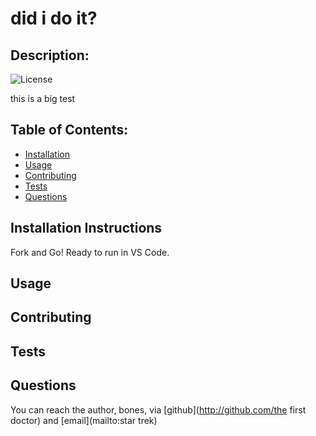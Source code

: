 # did i do it?
## Description:  
![License](https://img.shields.io/badge/license-MIT-brightgreen)

this is a big test

    
## Table of Contents:
* [Installation](#installation-instructions)
* [Usage](#usage)
* [Contributing](#contributing)
* [Tests](#tests)
* [Questions](#questions)

## Installation Instructions
Fork and Go! Ready to run in VS Code. 

## Usage

## Contributing

## Tests

## Questions
You can reach the author, bones,  via [github](http://github.com/the first doctor) and [email](mailto:star trek)
